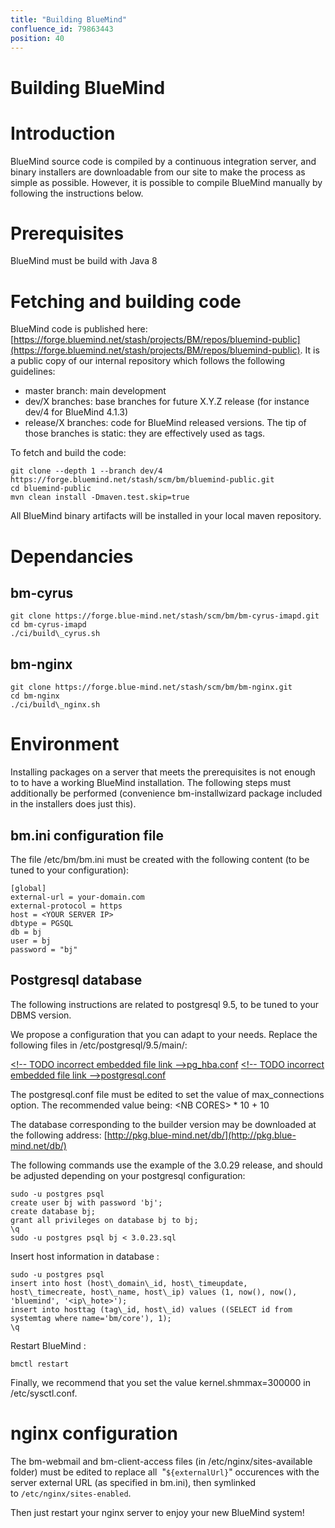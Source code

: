 ```yaml
---
title: "Building BlueMind"
confluence_id: 79863443
position: 40
---
```

# Building BlueMind


# Introduction

BlueMind source code is compiled by a continuous integration server, and binary installers are downloadable from our site to make the process as simple as possible. However, it is possible to compile BlueMind manually by following the instructions below.

# Prerequisites

BlueMind must be build with Java 8


# Fetching and building code

BlueMind code is published here: [https://forge.bluemind.net/stash/projects/BM/repos/bluemind-public](https://forge.bluemind.net/stash/projects/BM/repos/bluemind-public). It is a public copy of our internal repository which follows the following guidelines:

- master branch: main development
- dev/X branches: base branches for future X.Y.Z release (for instance dev/4 for BlueMind 4.1.3)
- release/X branches: code for BlueMind released versions. The tip of those branches is static: they are effectively used as tags.


To fetch and build the code:


```
git clone --depth 1 --branch dev/4 https://forge.bluemind.net/stash/scm/bm/bluemind-public.git
cd bluemind-public
mvn clean install -Dmaven.test.skip=true
```


All BlueMind binary artifacts will be installed in your local maven repository.

# Dependancies

## bm-cyrus


```
git clone https://forge.blue-mind.net/stash/scm/bm/bm-cyrus-imapd.git
cd bm-cyrus-imapd
./ci/build\_cyrus.sh
```


## bm-nginx


```
git clone https://forge.blue-mind.net/stash/scm/bm/bm-nginx.git
cd bm-nginx
./ci/build\_nginx.sh
```


# Environment

Installing packages on a server that meets the prerequisites is not enough to to have a working BlueMind installation. The following steps must additionally be performed (convenience bm-installwizard package included in the installers does just this).

## bm.ini configuration file

The file /etc/bm/bm.ini must be created with the following content (to be tuned to your configuration):


```
[global]
external-url = your-domain.com
external-protocol = https
host = <YOUR SERVER IP>
dbtype = PGSQL
db = bj
user = bj
password = "bj"
```


## Postgresql database

The following instructions are related to postgresql 9.5, to be tuned to your DBMS version.

We propose a configuration that you can adapt to your needs. Replace the following files in /etc/postgresql/9.5/main/:

[&lt;!-- TODO incorrect embedded file link -->pg_hba.conf](/confluence/download/attachments/79863443/pg_hba.conf?version=1&modificationDate=1644233543367&api=v2) [&lt;!-- TODO incorrect embedded file link -->postgresql.conf](/confluence/download/attachments/79863443/postgresql.conf?version=1&modificationDate=1644233543338&api=v2)

The postgresql.conf file must be edited to set the value of max_connections option. The recommended value being: &lt;NB CORES> * 10 + 10

The database corresponding to the builder version may be downloaded at the following address: [http://pkg.blue-mind.net/db/](http://pkg.blue-mind.net/db/)

The following commands use the example of the 3.0.29 release, and should be adjusted depending on your postgresql configuration:


```
sudo -u postgres psql
create user bj with password 'bj';
create database bj;
grant all privileges on database bj to bj;
\q
sudo -u postgres psql bj < 3.0.23.sql
```


Insert host information in database :


```
sudo -u postgres psql
insert into host (host\_domain\_id, host\_timeupdate, host\_timecreate, host\_name, host\_ip) values (1, now(), now(), 'bluemind', '<ip\_hote>');
insert into hosttag (tag\_id, host\_id) values ((SELECT id from systemtag where name='bm/core'), 1);
\q
```


Restart BlueMind :


```
bmctl restart
```


Finally, we recommend that you set the value kernel.shmmax=300000 in /etc/sysctl.conf.

# nginx configuration

The bm-webmail and bm-client-access files (in /etc/nginx/sites-available folder) must be edited to replace all  "`${externalUrl}`" occurences with the server external URL (as specified in bm.ini), then symlinked to `/etc/nginx/sites-enabled`.

Then just restart your nginx server to enjoy your new BlueMind system!


